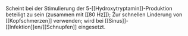 Scheint bei der Stimulierung der 5-[[Hydroxytryptamin]]-Produktion beteiligt zu sein (zusammen mit [[80 Hz]]); Zur schnellen Linderung von [[Kopfschmerzen]] verwenden; wird bei [[Sinus]]-[[Infektion]]en/[[Schnupfen]] eingesetzt.